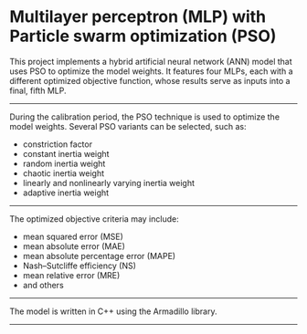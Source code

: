# Multilayer perceptron (MLP) with Particle swarm optimization (PSO)

This project implements a hybrid artificial neural network (ANN) model that uses PSO to optimize the model weights. It features four MLPs, each with a different optimized objective function, whose results serve as inputs into a final, fifth MLP.

---
During the calibration period, the PSO technique is used to optimize the model weights. Several PSO variants can be selected, such as:

- constriction factor
- constant inertia weight
- random inertia weight
- chaotic inertia weight
- linearly and nonlinearly varying inertia weight
- adaptive inertia weight

---

The optimized objective criteria may include:

- mean squared error (MSE)
- mean absolute error (MAE)
- mean absolute percentage error (MAPE)
- Nash–Sutcliffe efficiency (NS)
- mean relative error (MRE)
- and others

---

The model is written in C++ using the Armadillo library.

---
